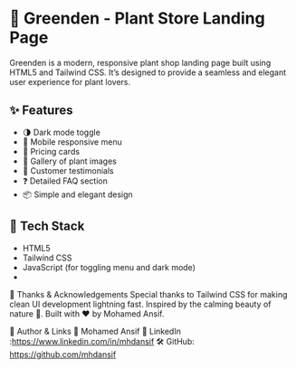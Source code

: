 # 🌿 Greenden - Plant Store Landing Page

Greenden is a modern, responsive plant shop landing page built using HTML5 and Tailwind CSS. It’s designed to provide a seamless and elegant user experience for plant lovers.

## ✨ Features

- 🌗 Dark mode toggle
- 📱 Mobile responsive menu
- 🛒 Pricing cards
- 🌼 Gallery of plant images
- 💬 Customer testimonials
- ❓ Detailed FAQ section
- 📦 Simple and elegant design

## 🚀 Tech Stack

- HTML5
- Tailwind CSS
- JavaScript (for toggling menu and dark mode)
- 

🙏 Thanks & Acknowledgements
Special thanks to Tailwind CSS for making clean UI development lightning fast.
Inspired by the calming beauty of nature 🌱.
Built with ❤️ by Mohamed Ansif.


🔗 Author & Links
👤 Mohamed Ansif
💼 LinkedIn :https://www.linkedin.com/in/mhdansif
🛠️ GitHub: https://github.com/mhdansif 

